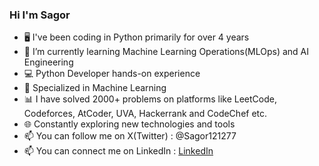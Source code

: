 ### Hi I'm Sagor

- 🖥️ I've been coding in Python primarily for over 4 years
- 🌱 I’m currently learning Machine Learning Operations(MLOps) and AI Engineering
- 💻 Python Developer hands-on experience
- 🤖 Specialized in Machine Learning
- 📊 I have solved 2000+ problems on platforms like LeetCode, Codeforces, AtCoder, UVA, Hackerrank and CodeChef etc.
- 🌐 Constantly exploring new technologies and tools
- 📫 You can follow me on X(Twitter) : @Sagor121277
- 📫 You can connect me on LinkedIn : [LinkedIn](https://www.linkedin.com/in/muhammad-sagor-45775b1b5/)

